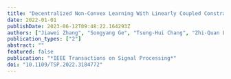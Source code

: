 ```yaml
---
title: "Decentralized Non-Convex Learning With Linearly Coupled Constraints: Algorithm Designs and Application to Vertical Learning Problem"
date: 2022-01-01
publishDate: 2023-06-12T09:48:22.164293Z
authors: ["Jiawei Zhang", "Songyang Ge", "Tsung-Hui Chang", "Zhi-Quan Luo"]
publication_types: ["2"]
abstract: ""
featured: false
publication: "*IEEE Transactions on Signal Processing*"
doi: "10.1109/TSP.2022.3184772"
---
```


